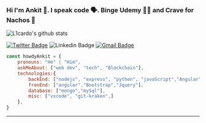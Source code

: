 ### Hi I'm Ankit 🧔. I speak code 🗣. Binge Udemy 👨‍💻 and Crave for Nachos 👻 

<!--
**howdyAnkit/howdyAnkit** is a ✨ _special_ ✨ repository because its `README.md` (this file) appears on your GitHub profile.



Here are some ideas to get you started:

- 🔭 I’m currently working on ...
- 🌱 I’m currently learning ...
- 👯 I’m looking to collaborate on ...
- 🤔 I’m looking for help with ...
- 💬 Ask me about ...
- 📫 How to reach me: ...
- 😄 Pronouns: ...
- ⚡ Fun fact: ...
-->

![L1cardo's github stats](https://github-readme-stats.vercel.app/api?username=howdyAnkit&show_icons=true)



[![Twitter Badge](https://img.shields.io/badge/-howdy_ankit-1ca0f1?style=flat-square&logo=twitter&logoColor=white&link=https://twitter.com/howdy_ankit)](https://twitter.com/howdy_ankit) 
![Linkedin Badge](https://img.shields.io/badge/Ankitpal-blue?style=flat-square&logo=Linkedin&logoColor=white&link=https://www.linkedin.com/in/ankit-pal-632a72109/)
[![Gmail Badge](https://img.shields.io/badge/-palankit35@gmail.com-c14438?style=flat-square&logo=Gmail&logoColor=white&link=mailto:palankit35@gmail.com)](mailto:palankit35@gmail.com)


```javascript
const howdyAnkit = {
    pronouns: "He" | "Him",
    askMeAbout: ["web dev", "tech", "Blockchain"],
    technologies:{
        backEnd: ["nodejs", "express", "python", "javaScript","Angular"],
        fronEnd: ["angular","Bootstrap","Jquery"],
        database: ["mongo","mySql"],
        misc: ["vscode", "git-kraken",]
    },
}
```

---

<!-- <button class="button-save large" >Big Fat Button</button><button class="button-save large">Big Fat Button</button> -->

